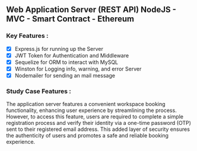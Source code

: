 ## Web Application Server (REST API) NodeJS - MVC - Smart Contract - Ethereum

### Key Features : 
- [x] Express.js for running up the Server
- [x] JWT Token for Authentication and Middleware
- [x] Sequelize for ORM to interact with MySQL
- [x] Winston for Logging info, warning, and error Server
- [x] Nodemailer for sending an mail message

### Study Case Features : 
The application server features a convenient workspace booking functionality, enhancing user experience by streamlining the process. However, to access this feature, users are required to complete a simple registration process and verify their identity via a one-time password (OTP) sent to their registered email address. This added layer of security ensures the authenticity of users and promotes a safe and reliable booking experience.
